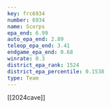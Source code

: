 ```yaml
---
key: frc6934
number: 6934
name: Scorps
epa_end: 6.99
auto_epa_end: 2.89
teleop_epa_end: 3.41
endgame_epa_end: 0.68
winrate: 0.3
district_epa_rank: 1524
district_epa_percentile: 0.1538
type: Team
---
```

[[2024cave]]
